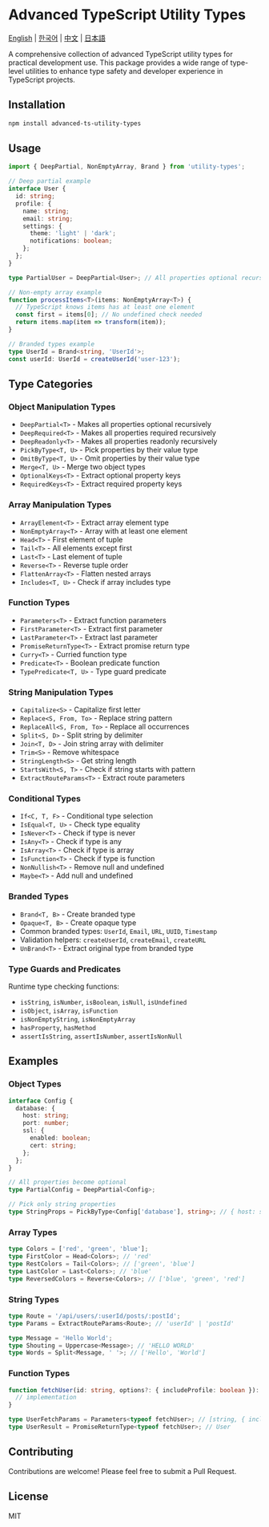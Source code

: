 # Advanced TypeScript Utility Types

[English](./README.md) | [한국어](./README.ko.md) | [中文](./README.zh.md) | [日本語](./README.ja.md)

A comprehensive collection of advanced TypeScript utility types for practical development use. This package provides a wide range of type-level utilities to enhance type safety and developer experience in TypeScript projects.

## Installation

```bash
npm install advanced-ts-utility-types
```

## Usage

```typescript
import { DeepPartial, NonEmptyArray, Brand } from 'utility-types';

// Deep partial example
interface User {
  id: string;
  profile: {
    name: string;
    email: string;
    settings: {
      theme: 'light' | 'dark';
      notifications: boolean;
    };
  };
}

type PartialUser = DeepPartial<User>; // All properties optional recursively

// Non-empty array example
function processItems<T>(items: NonEmptyArray<T>) {
  // TypeScript knows items has at least one element
  const first = items[0]; // No undefined check needed
  return items.map(item => transform(item));
}

// Branded types example
type UserId = Brand<string, 'UserId'>;
const userId: UserId = createUserId('user-123');
```

## Type Categories

### Object Manipulation Types
- `DeepPartial<T>` - Makes all properties optional recursively
- `DeepRequired<T>` - Makes all properties required recursively
- `DeepReadonly<T>` - Makes all properties readonly recursively
- `PickByType<T, U>` - Pick properties by their value type
- `OmitByType<T, U>` - Omit properties by their value type
- `Merge<T, U>` - Merge two object types
- `OptionalKeys<T>` - Extract optional property keys
- `RequiredKeys<T>` - Extract required property keys

### Array Manipulation Types
- `ArrayElement<T>` - Extract array element type
- `NonEmptyArray<T>` - Array with at least one element
- `Head<T>` - First element of tuple
- `Tail<T>` - All elements except first
- `Last<T>` - Last element of tuple
- `Reverse<T>` - Reverse tuple order
- `FlattenArray<T>` - Flatten nested arrays
- `Includes<T, U>` - Check if array includes type

### Function Types
- `Parameters<T>` - Extract function parameters
- `FirstParameter<T>` - Extract first parameter
- `LastParameter<T>` - Extract last parameter
- `PromiseReturnType<T>` - Extract promise return type
- `Curry<T>` - Curried function type
- `Predicate<T>` - Boolean predicate function
- `TypePredicate<T, U>` - Type guard predicate

### String Manipulation Types
- `Capitalize<S>` - Capitalize first letter
- `Replace<S, From, To>` - Replace string pattern
- `ReplaceAll<S, From, To>` - Replace all occurrences
- `Split<S, D>` - Split string by delimiter
- `Join<T, D>` - Join string array with delimiter
- `Trim<S>` - Remove whitespace
- `StringLength<S>` - Get string length
- `StartsWith<S, T>` - Check if string starts with pattern
- `ExtractRouteParams<T>` - Extract route parameters

### Conditional Types
- `If<C, T, F>` - Conditional type selection
- `IsEqual<T, U>` - Check type equality
- `IsNever<T>` - Check if type is never
- `IsAny<T>` - Check if type is any
- `IsArray<T>` - Check if type is array
- `IsFunction<T>` - Check if type is function
- `NonNullish<T>` - Remove null and undefined
- `Maybe<T>` - Add null and undefined

### Branded Types
- `Brand<T, B>` - Create branded type
- `Opaque<T, B>` - Create opaque type
- Common branded types: `UserId`, `Email`, `URL`, `UUID`, `Timestamp`
- Validation helpers: `createUserId`, `createEmail`, `createURL`
- `UnBrand<T>` - Extract original type from branded type

### Type Guards and Predicates
Runtime type checking functions:
- `isString`, `isNumber`, `isBoolean`, `isNull`, `isUndefined`
- `isObject`, `isArray`, `isFunction`
- `isNonEmptyString`, `isNonEmptyArray`
- `hasProperty`, `hasMethod`
- `assertIsString`, `assertIsNumber`, `assertIsNonNull`

## Examples

### Object Types
```typescript
interface Config {
  database: {
    host: string;
    port: number;
    ssl: {
      enabled: boolean;
      cert: string;
    };
  };
}

// All properties become optional
type PartialConfig = DeepPartial<Config>;

// Pick only string properties
type StringProps = PickByType<Config['database'], string>; // { host: string }
```

### Array Types
```typescript
type Colors = ['red', 'green', 'blue'];
type FirstColor = Head<Colors>; // 'red'
type RestColors = Tail<Colors>; // ['green', 'blue']
type LastColor = Last<Colors>; // 'blue'
type ReversedColors = Reverse<Colors>; // ['blue', 'green', 'red']
```

### String Types
```typescript
type Route = '/api/users/:userId/posts/:postId';
type Params = ExtractRouteParams<Route>; // 'userId' | 'postId'

type Message = 'Hello World';
type Shouting = Uppercase<Message>; // 'HELLO WORLD'
type Words = Split<Message, ' '>; // ['Hello', 'World']
```

### Function Types
```typescript
function fetchUser(id: string, options?: { includeProfile: boolean }): Promise<User> {
  // implementation
}

type UserFetchParams = Parameters<typeof fetchUser>; // [string, { includeProfile: boolean }?]
type UserResult = PromiseReturnType<typeof fetchUser>; // User
```

## Contributing

Contributions are welcome! Please feel free to submit a Pull Request.

## License

MIT